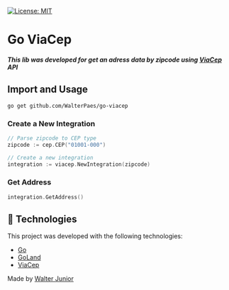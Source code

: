 [![License: MIT](https://img.shields.io/badge/License-MIT-yellow.svg)](https://opensource.org/licenses/MIT)

# Go ViaCep
##### This lib was developed for get an adress data by zipcode using [ViaCep](https://viacep.com.br/) API

## Import and Usage
```
go get github.com/WalterPaes/go-viacep
```

### Create a New Integration
```go
// Parse zipcode to CEP type
zipcode := cep.CEP("01001-000")

// Create a new integration
integration := viacep.NewIntegration(zipcode)
```

### Get Address
```go
integration.GetAddress()
```

## :rocket: Technologies

This project was developed with the following technologies:

-  [Go](https://golang.org/)
-  [GoLand](https://www.jetbrains.com/go/?gclid=EAIaIQobChMI5-ug_OvG6gIVBgiRCh0GGARZEAAYASAAEgKOSPD_BwE)
-  [ViaCep](https://viacep.com.br/)

Made by [Walter Junior](https://www.linkedin.com/in/walter-paes/)
